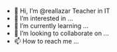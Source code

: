 - 👋 Hi, I’m @reallazar Teacher in IT
- 👀 I’m interested in ...
- 🌱 I’m currently learning ...
- 💞️ I’m looking to collaborate on ...
- 📫 How to reach me ...

<!---
reallazar/reallazar is a ✨ special ✨ repository because its `README.md` (this file) appears on your GitHub profile.
You can click the Preview link to take a look at your changes.
--->

